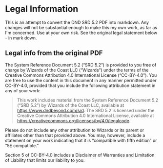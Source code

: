 # Legal Information

This is an attempt to convert the DND SRD 5.2 PDF into markdown. Any changes will not be substantial enough to make this my own work, as far as I'm concerned. Use at your own risk. See the original legal statement below - in mark down.

## Legal info from the original PDF

The System Reference Document 5.2 (“SRD 5.2”) is provided to you free of charge by Wizards of the Coast LLC (“Wizards”) under the terms of the Creative Commons Attribution 4.0 International License (“CC-BY-4.0”). You are free to use the content in this document in any manner permitted under CC-BY-4.0, provided that you include the following attribution statement in any of your work:

> This work includes material from the System Reference Document 5.2 (“SRD 5.2”) by Wizards of the Coast LLC, available at https://www.dndbeyond.com/srd. The SRD 5.2 is licensed under the Creative Commons Attribution 4.0 International License, available at https://creativecommons.org/licenses/by/4.0/legalcode.

Please do not include any other attribution to Wizards or its parent or affiliates other than that provided above. You may, however, include a statement on your work indicating that it is “compatible with fifth edition” or “5E compatible.”

Section 5 of CC-BY-4.0 includes a Disclaimer of Warranties and Limitation of Liability that limits our liability
to you.